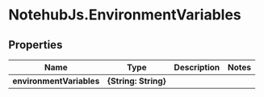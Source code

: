 # NotehubJs.EnvironmentVariables

## Properties

| Name                     | Type                 | Description | Notes |
| ------------------------ | -------------------- | ----------- | ----- |
| **environmentVariables** | **{String: String}** |             |
